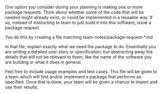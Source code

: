 One option you consider during your planning is making one or more package requests. Think about whether some of the code that will be needed might already exist, or could be implemented in a reusable way. If so, instead of instructing to team to just build it into this software, issue a package request. 

You do this by creating a file matching team-notes/package-request-*.md

In that file, explain exactly what we need the package to do. Essentially you are writing a detailed user story or specification, but abstracting away the details that will not be relevant to them, like the name of the software you are building or what it does in general.

Feel free to include usage examples and test cases. This file will be given to a team which will find and/or implement a package that performs as specified. Once that is done, your team will be given a chance to import and use their results.
